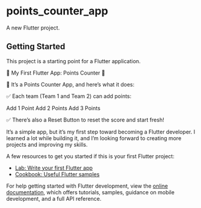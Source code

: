 # points_counter_app

A new Flutter project.

## Getting Started

This project is a starting point for a Flutter application.

🌟 My First Flutter App: Points Counter 🌟

🚀 It’s a Points Counter App, and here’s what it does:

✅ Each team (Team 1 and Team 2) can add points:

Add 1 Point
Add 2 Points
Add 3 Points

✅ There’s also a Reset Button to reset the score and start fresh!

It’s a simple app, but it’s my first step toward becoming a Flutter developer. I learned a lot while building it, and I’m looking forward to creating more projects and improving my skills.

A few resources to get you started if this is your first Flutter project:

- [Lab: Write your first Flutter app](https://docs.flutter.dev/get-started/codelab)
- [Cookbook: Useful Flutter samples](https://docs.flutter.dev/cookbook)

For help getting started with Flutter development, view the
[online documentation](https://docs.flutter.dev/), which offers tutorials,
samples, guidance on mobile development, and a full API reference.
